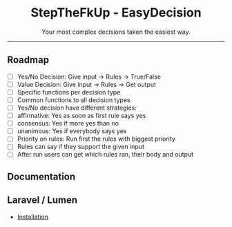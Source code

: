 <div align="center">
    <h1>StepTheFkUp - EasyDecision</h1>
    <p>Your most complex decisions taken the easiest way.</p>
</div>

---

## Roadmap

- [ ] Yes/No Decision: Give input -> Rules -> True/False
- [ ] Value Decision: Give input -> Rules -> Get output
- [ ] Specific functions per decision type
- [ ] Common functions to all decision types
- [ ] Yes/No decision have different strategies:
- [ ] affirmative: Yes as soon as first rule says yes
- [ ] consensus: Yes if more yes than no
- [ ] unanimous: Yes if everybody says yes
- [ ] Priority on rules: Run first the rules with biggest priority
- [ ] Rules can say if they support the given input
- [ ] After run users can get which rules ran, their body and output

## Documentation

## Laravel / Lumen

- [Installation](docs/laravel_install.md)

